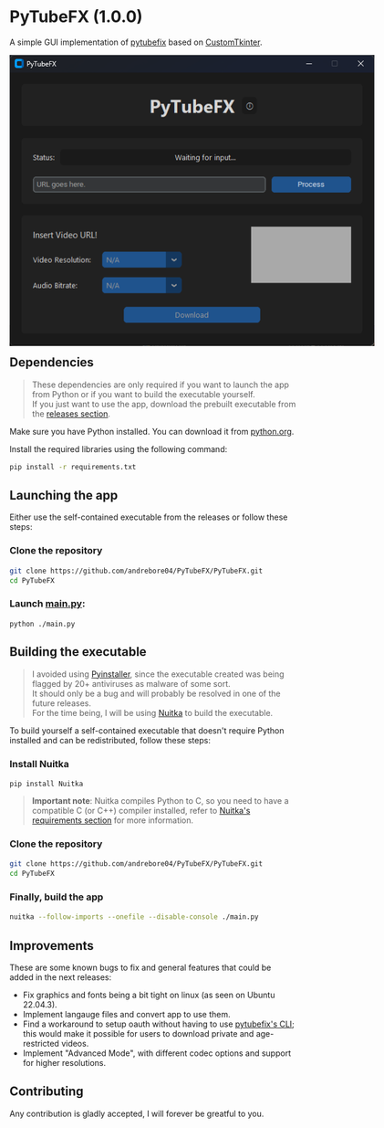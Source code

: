 # PyTubeFX (1.0.0)
A simple GUI implementation of [pytubefix](https://github.com/JuanBindez/pytubefix) based on [CustomTkinter](https://github.com/TomSchimansky/CustomTkinter).

<div style='width: 640px; height: 480px; margin: auto'>
	<img src='./resources/splash.png'>
</div>
<br>

## Dependencies
>These dependencies are only required if you want to launch the app from Python or if you want to build the executable yourself.<br>
>If you just want to use the app, download the prebuilt executable from the [releases section](https://github.com/andrebore04/PyTubeFX/releases).

Make sure you have Python installed. You can download it from [python.org](https://www.python.org/downloads/).

Install the required libraries using the following command:

```sh
pip install -r requirements.txt
```

## Launching the app
Either use the self-contained executable from the releases or follow these steps:

### Clone the repository

```sh
git clone https://github.com/andrebore04/PyTubeFX/PyTubeFX.git
cd PyTubeFX
```

### Launch [main.py](https://github.com/andrebore04/PyTubeFX/blob/main/main.py):

```
python ./main.py
```

## Building the executable
>I avoided using [Pyinstaller](https://pypi.org/project/pyinstaller/), since the executable created was being flagged by 20+ antiviruses as malware of some sort.<br>
It should only be a bug and will probably be resolved in one of the future releases.<br>
>For the time being, I will be using [Nuitka](https://pypi.org/project/Nuitka/) to build the executable.

To build yourself a self-contained executable that doesn't require Python installed and can be redistributed, follow these steps:

### Install Nuitka

```pip
pip install Nuitka
```

>**Important note**: Nuitka compiles Python to C, so you need to have a compatible C (or C++) compiler installed, refer to [Nuitka's requirements section](https://nuitka.net/doc/user-manual.html#requirements) for more information.

### Clone the repository

```sh
git clone https://github.com/andrebore04/PyTubeFX/PyTubeFX.git
cd PyTubeFX
```

### Finally, build the app

```sh
nuitka --follow-imports --onefile --disable-console ./main.py
```

## Improvements
These are some known bugs to fix and general features that could be added in the next releases:
- Fix graphics and fonts being a bit tight on linux (as seen on Ubuntu 22.04.3).
- Implement langauge files and convert app to use them.
- Find a workaround to setup oauth without having to use [pytubefix's CLI](https://github.com/JuanBindez/pytubefix/blob/main/pytubefix/innertube.py#L335); this would make it possible for users to download private and age-restricted videos.
- Implement "Advanced Mode", with different codec options and support for higher resolutions.

## Contributing
Any contribution is gladly accepted, I will forever be greatful to you.